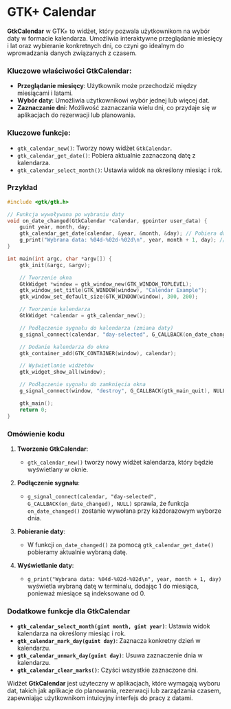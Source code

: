 # GTK+ Calendar

**GtkCalendar** w GTK+ to widżet, który pozwala użytkownikom na wybór daty w formacie kalendarza. Umożliwia interaktywne przeglądanie miesięcy i lat oraz wybieranie konkretnych dni, co czyni go idealnym do wprowadzania danych związanych z czasem.

### Kluczowe właściwości **GtkCalendar**:
- **Przeglądanie miesięcy**: Użytkownik może przechodzić między miesiącami i latami.
- **Wybór daty**: Umożliwia użytkownikowi wybór jednej lub więcej dat.
- **Zaznaczanie dni**: Możliwość zaznaczania wielu dni, co przydaje się w aplikacjach do rezerwacji lub planowania.

### Kluczowe funkcje:
- `gtk_calendar_new()`: Tworzy nowy widżet `GtkCalendar`.
- `gtk_calendar_get_date()`: Pobiera aktualnie zaznaczoną datę z kalendarza.
- `gtk_calendar_select_month()`: Ustawia widok na określony miesiąc i rok.

### Przykład

```c
#include <gtk/gtk.h>

// Funkcja wywoływana po wybraniu daty
void on_date_changed(GtkCalendar *calendar, gpointer user_data) {
    guint year, month, day;
    gtk_calendar_get_date(calendar, &year, &month, &day); // Pobiera datę
    g_print("Wybrana data: %04d-%02d-%02d\n", year, month + 1, day); // Miesiące są indeksowane od 0
}

int main(int argc, char *argv[]) {
    gtk_init(&argc, &argv);

    // Tworzenie okna
    GtkWidget *window = gtk_window_new(GTK_WINDOW_TOPLEVEL);
    gtk_window_set_title(GTK_WINDOW(window), "Calendar Example");
    gtk_window_set_default_size(GTK_WINDOW(window), 300, 200);

    // Tworzenie kalendarza
    GtkWidget *calendar = gtk_calendar_new();

    // Podłączenie sygnału do kalendarza (zmiana daty)
    g_signal_connect(calendar, "day-selected", G_CALLBACK(on_date_changed), NULL);

    // Dodanie kalendarza do okna
    gtk_container_add(GTK_CONTAINER(window), calendar);

    // Wyświetlanie widżetów
    gtk_widget_show_all(window);

    // Podłączenie sygnału do zamknięcia okna
    g_signal_connect(window, "destroy", G_CALLBACK(gtk_main_quit), NULL);

    gtk_main();
    return 0;
}
```

### Omówienie kodu

1. **Tworzenie GtkCalendar**:
   - `gtk_calendar_new()` tworzy nowy widżet kalendarza, który będzie wyświetlany w oknie.

2. **Podłączenie sygnału**:
   - `g_signal_connect(calendar, "day-selected", G_CALLBACK(on_date_changed), NULL)` sprawia, że funkcja `on_date_changed()` zostanie wywołana przy każdorazowym wyborze dnia.

3. **Pobieranie daty**:
   - W funkcji `on_date_changed()` za pomocą `gtk_calendar_get_date()` pobieramy aktualnie wybraną datę.

4. **Wyświetlanie daty**:
   - `g_print("Wybrana data: %04d-%02d-%02d\n", year, month + 1, day)` wyświetla wybraną datę w terminalu, dodając 1 do miesiąca, ponieważ miesiące są indeksowane od 0.

### Dodatkowe funkcje dla **GtkCalendar**

- **`gtk_calendar_select_month(gint month, gint year)`**: Ustawia widok kalendarza na określony miesiąc i rok.
- **`gtk_calendar_mark_day(guint day)`**: Zaznacza konkretny dzień w kalendarzu.
- **`gtk_calendar_unmark_day(guint day)`**: Usuwa zaznaczenie dnia w kalendarzu.
- **`gtk_calendar_clear_marks()`**: Czyści wszystkie zaznaczone dni.

Widżet **GtkCalendar** jest użyteczny w aplikacjach, które wymagają wyboru dat, takich jak aplikacje do planowania, rezerwacji lub zarządzania czasem, zapewniając użytkownikom intuicyjny interfejs do pracy z datami.
